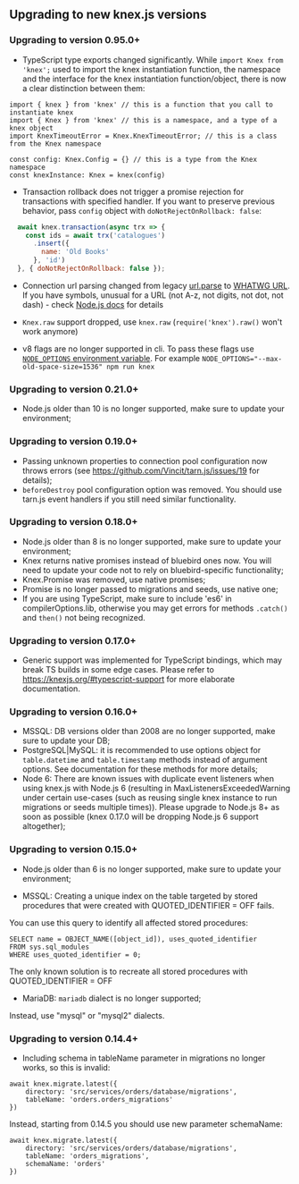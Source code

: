 ## Upgrading to new knex.js versions

### Upgrading to version 0.95.0+

* TypeScript type exports changed significantly. While `import Knex from 'knex';` used to import the knex instantiation function, the namespace and the interface for the knex instantiation function/object, there is now a clear distinction between them:
```
import { knex } from 'knex' // this is a function that you call to instantiate knex
import { Knex } from 'knex' // this is a namespace, and a type of a knex object
import KnexTimeoutError = Knex.KnexTimeoutError; // this is a class from the Knex namespace

const config: Knex.Config = {} // this is a type from the Knex namespace
const knexInstance: Knex = knex(config)
```

* Transaction rollback does not trigger a promise rejection for transactions with specified handler. If you want to preserve previous behavior, pass `config` object with `doNotRejectOnRollback: false`:
```javascript
  await knex.transaction(async trx => {
    const ids = await trx('catalogues')
      .insert({
        name: 'Old Books'
      }, 'id')
  }, { doNotRejectOnRollback: false });
```

* Connection url parsing changed from legacy [url.parse](https://nodejs.org/docs/latest-v10.x/api/url.html#url_legacy_url_api) to [WHATWG URL](https://nodejs.org/docs/latest-v10.x/api/url.html#url_the_whatwg_url_api). If you have symbols, unusual for a URL (not A-z, not digits, not dot, not dash) - check [Node.js docs](https://nodejs.org/docs/latest-v10.x/api/url.html#url_percent_encoding_in_urls) for details

* `Knex.raw` support dropped, use `knex.raw` (`require('knex').raw()` won't work anymore)

* v8 flags are no longer supported in cli. To pass these flags use [`NODE_OPTIONS` environment variable](https://nodejs.org/api/cli.html#cli_node_options_options).
  For example `NODE_OPTIONS="--max-old-space-size=1536" npm run knex`

### Upgrading to version 0.21.0+

* Node.js older than 10 is no longer supported, make sure to update your environment; 

### Upgrading to version 0.19.0+

* Passing unknown properties to connection pool configuration now throws errors (see https://github.com/Vincit/tarn.js/issues/19 for details);
* `beforeDestroy` pool configuration option was removed. You should use tarn.js event handlers if you still need similar functionality.

### Upgrading to version 0.18.0+

* Node.js older than 8 is no longer supported, make sure to update your environment;
* Knex returns native promises instead of bluebird ones now. You will need to update your code not to rely on bluebird-specific functionality;
* Knex.Promise was removed, use native promises;
* Promise is no longer passed to migrations and seeds, use native one;
* If you are using TypeScript, make sure to include 'es6' in compilerOptions.lib, otherwise you may get errors for methods `.catch()` and `then()` not being recognized.

### Upgrading to version 0.17.0+

* Generic support was implemented for TypeScript bindings, which may break TS builds in some edge cases. Please refer to https://knexjs.org/#typescript-support for more elaborate documentation.

### Upgrading to version 0.16.0+

* MSSQL: DB versions older than 2008 are no longer supported, make sure to update your DB;
* PostgreSQL|MySQL: it is recommended to use options object for `table.datetime` and `table.timestamp` methods instead of argument options. See documentation for these methods for more details; 
* Node 6: There are known issues with duplicate event listeners when using knex.js with Node.js 6 (resulting in MaxListenersExceededWarning under certain use-cases (such as reusing single knex instance to run migrations or seeds multiple times)). Please upgrade to Node.js 8+ as soon as possible (knex 0.17.0 will be dropping Node.js 6 support altogether);

### Upgrading to version 0.15.0+

* Node.js older than 6 is no longer supported, make sure to update your environment;

* MSSQL: Creating a unique index on the table targeted by stored procedures that were created with QUOTED_IDENTIFIER = OFF fails.

You can use this query to identify all affected stored procedures:

```
SELECT name = OBJECT_NAME([object_id]), uses_quoted_identifier
FROM sys.sql_modules
WHERE uses_quoted_identifier = 0;
```

The only known solution is to recreate all stored procedures with QUOTED_IDENTIFIER = OFF

* MariaDB: `mariadb` dialect is no longer supported;

Instead, use "mysql" or "mysql2" dialects.

### Upgrading to version 0.14.4+

* Including schema in tableName parameter in migrations no longer works, so this is invalid:

```
await knex.migrate.latest({
    directory: 'src/services/orders/database/migrations',
    tableName: 'orders.orders_migrations'
})
```

Instead, starting from 0.14.5 you should use new parameter schemaName:

```
await knex.migrate.latest({
    directory: 'src/services/orders/database/migrations',
    tableName: 'orders_migrations',
    schemaName: 'orders'
})
```

